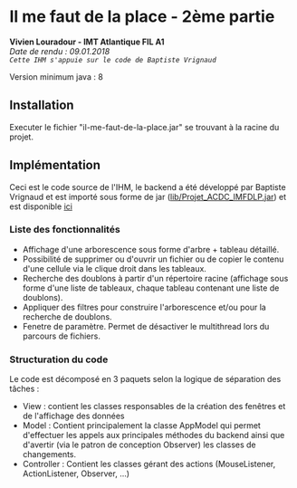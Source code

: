 # Il me faut de la place  - 2ème partie
**Vivien Louradour - IMT Atlantique FIL A1**  
*Date de rendu : 09.01.2018*  
*`Cette IHM s'appuie sur le code de Baptiste Vrignaud`*  
  
Version minimum java : 8

## Installation
Executer le fichier "il-me-faut-de-la-place.jar" se trouvant à la racine du projet.

## Implémentation
Ceci est le code source de l'IHM, le backend a été développé par Baptiste Vrignaud et est importé sous forme de jar ([lib/Projet_ACDC_IMFDLP.jar](lib/Projet_ACDC_IMFDLP.jar)) et est disponible [ici](https://github.com/batnyu/Projet_ACDC_IMFDLP)

### Liste des fonctionnalités
- Affichage d'une arborescence sous forme d'arbre + tableau détaillé.
- Possibilité de supprimer ou d'ouvrir un fichier ou de copier le contenu d'une cellule via le clique droit dans les tableaux.
- Recherche des doublons à partir d'un répertoire racine (affichage sous forme d'une liste de tableaux, chaque tableau contenant une liste de doublons).
- Appliquer des filtres pour construire l'arborescence et/ou pour la recherche de doublons.
- Fenetre de paramètre. Permet de désactiver le multithread lors du parcours de fichiers.

### Structuration du code
Le code est décomposé en 3 paquets selon la logique de séparation des tâches : 
- View : contient les classes responsables de la création des fenêtres et de l'affichage des données
- Model : Contient principalement la classe AppModel qui permet d'effectuer les appels aux principales méthodes du backend ainsi que d'avertir (via le patron de conception Observer) les classes de changements. 
- Controller : Contient les classes gérant des actions (MouseListener, ActionListener, Observer, ...)
